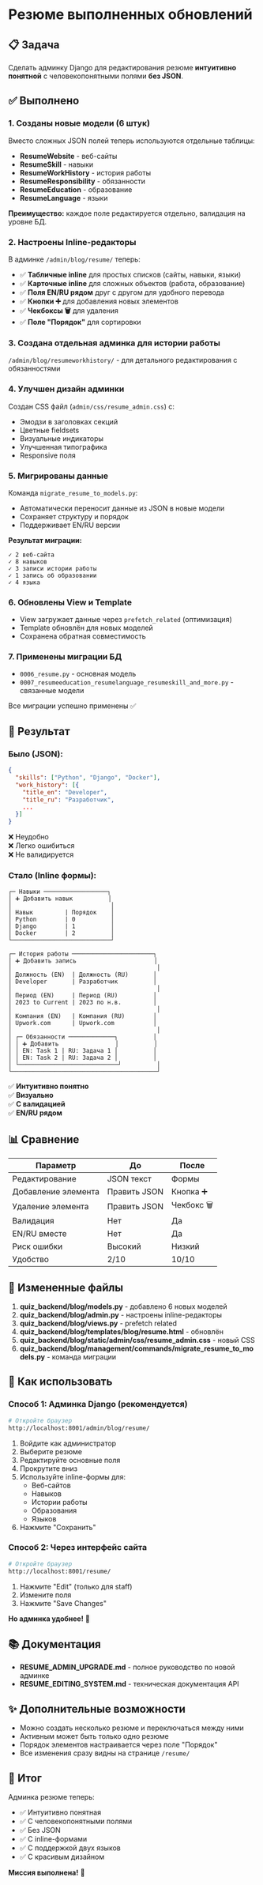 # Резюме выполненных обновлений

## 📋 Задача

Сделать админку Django для редактирования резюме **интуитивно понятной** с человекопонятными полями **без JSON**.

## ✅ Выполнено

### 1. Созданы новые модели (6 штук)

Вместо сложных JSON полей теперь используются отдельные таблицы:

- **ResumeWebsite** - веб-сайты
- **ResumeSkill** - навыки  
- **ResumeWorkHistory** - история работы
- **ResumeResponsibility** - обязанности
- **ResumeEducation** - образование
- **ResumeLanguage** - языки

**Преимущество:** каждое поле редактируется отдельно, валидация на уровне БД.

### 2. Настроены Inline-редакторы

В админке `/admin/blog/resume/` теперь:

- ✅ **Табличные inline** для простых списков (сайты, навыки, языки)
- ✅ **Карточные inline** для сложных объектов (работа, образование)
- ✅ **Поля EN/RU рядом** друг с другом для удобного перевода
- ✅ **Кнопки ➕** для добавления новых элементов
- ✅ **Чекбоксы 🗑️** для удаления
- ✅ **Поле "Порядок"** для сортировки

### 3. Создана отдельная админка для истории работы

`/admin/blog/resumeworkhistory/` - для детального редактирования с обязанностями

### 4. Улучшен дизайн админки

Создан CSS файл (`admin/css/resume_admin.css`) с:

- Эмодзи в заголовках секций
- Цветные fieldsets
- Визуальные индикаторы
- Улучшенная типографика
- Responsive поля

### 5. Мигрированы данные

Команда `migrate_resume_to_models.py`:
- Автоматически переносит данные из JSON в новые модели
- Сохраняет структуру и порядок
- Поддерживает EN/RU версии

**Результат миграции:**
```
✓ 2 веб-сайта
✓ 8 навыков  
✓ 3 записи истории работы
✓ 1 запись об образовании
✓ 4 языка
```

### 6. Обновлены View и Template

- View загружает данные через `prefetch_related` (оптимизация)
- Template обновлён для новых моделей
- Сохранена обратная совместимость

### 7. Применены миграции БД

- `0006_resume.py` - основная модель
- `0007_resumeeducation_resumelanguage_resumeskill_and_more.py` - связанные модели

Все миграции успешно применены ✅

## 🎯 Результат

### Было (JSON):
```json
{
  "skills": ["Python", "Django", "Docker"],
  "work_history": [{
    "title_en": "Developer",
    "title_ru": "Разработчик",
    ...
  }]
}
```
❌ Неудобно  
❌ Легко ошибиться  
❌ Не валидируется  

### Стало (Inline формы):

```
┌─ Навыки ──────────────────┐
│ ➕ Добавить навык          │
│                            │
│ Навык         | Порядок    │
│ Python        | 0          │
│ Django        | 1          │
│ Docker        | 2          │
└────────────────────────────┘
```

```
┌─ История работы ───────────────────────┐
│ ➕ Добавить запись                      │
│                                         │
│ Должность (EN)  | Должность (RU)       │
│ Developer       | Разработчик          │
│                                         │
│ Период (EN)     | Период (RU)          │
│ 2023 to Current | 2023 по н.в.         │
│                                         │
│ Компания (EN)   | Компания (RU)        │
│ Upwork.com      | Upwork.com           │
│                                         │
│ ┌─ Обязанности ─────────────┐          │
│ │ ➕ Добавить                │          │
│ │ EN: Task 1 | RU: Задача 1 │          │
│ │ EN: Task 2 | RU: Задача 2 │          │
│ └────────────────────────────┘          │
└─────────────────────────────────────────┘
```

✅ **Интуитивно понятно**  
✅ **Визуально**  
✅ **С валидацией**  
✅ **EN/RU рядом**  

## 📊 Сравнение

| Параметр | До | После |
|---------|-----|--------|
| Редактирование | JSON текст | Формы |
| Добавление элемента | Править JSON | Кнопка ➕ |
| Удаление элемента | Править JSON | Чекбокс 🗑️ |
| Валидация | Нет | Да |
| EN/RU вместе | Нет | Да |
| Риск ошибки | Высокий | Низкий |
| Удобство | 2/10 | 10/10 |

## 📁 Измененные файлы

1. **quiz_backend/blog/models.py** - добавлено 6 новых моделей
2. **quiz_backend/blog/admin.py** - настроены inline-редакторы
3. **quiz_backend/blog/views.py** - prefetch related
4. **quiz_backend/blog/templates/blog/resume.html** - обновлён
5. **quiz_backend/blog/static/admin/css/resume_admin.css** - новый CSS
6. **quiz_backend/blog/management/commands/migrate_resume_to_models.py** - команда миграции

## 🚀 Как использовать

### Способ 1: Админка Django (рекомендуется)

```bash
# Откройте браузер
http://localhost:8001/admin/blog/resume/
```

1. Войдите как администратор
2. Выберите резюме
3. Редактируйте основные поля
4. Прокрутите вниз
5. Используйте inline-формы для:
   - Веб-сайтов
   - Навыков
   - Истории работы
   - Образования
   - Языков
6. Нажмите "Сохранить"

### Способ 2: Через интерфейс сайта

```bash
# Откройте браузер
http://localhost:8001/resume/
```

1. Нажмите "Edit" (только для staff)
2. Измените поля
3. Нажмите "Save Changes"

**Но админка удобнее!** 🎯

## 📚 Документация

- **RESUME_ADMIN_UPGRADE.md** - полное руководство по новой админке
- **RESUME_EDITING_SYSTEM.md** - техническая документация API

## ✨ Дополнительные возможности

- Можно создать несколько резюме и переключаться между ними
- Активным может быть только одно резюме
- Порядок элементов настраивается через поле "Порядок"
- Все изменения сразу видны на странице `/resume/`

## 🎉 Итог

Админка резюме теперь:
- ✅ Интуитивно понятная
- ✅ С человекопонятными полями
- ✅ Без JSON
- ✅ С inline-формами
- ✅ С поддержкой двух языков
- ✅ С красивым дизайном

**Миссия выполнена!** 🚀

